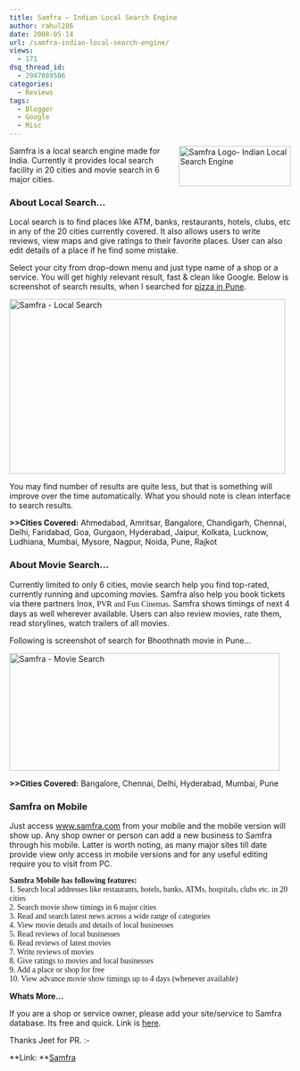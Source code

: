 ```yaml
---
title: Samfra – Indian Local Search Engine
author: rahul286
date: 2008-05-14
url: /samfra-indian-local-search-engine/
views:
  - 171
dsq_thread_id:
  - 2947089506
categories:
  - Reviews
tags:
  - Blogger
  - Google
  - Misc
---
```

[<img class="wp-image-53681" src="http://cdn.devilsworkshop.org/files/2008/05/image-thumb11.png" border="0" alt="Samfra Logo- Indian Local Search Engine" width="200" height="72" align="right" />][1]

Samfra is a local search engine made for India. Currently it provides local search facility in 20 cities and movie search in 6 major cities.

### About Local Search&#8230;

Local search is to find places like ATM, banks, restaurants, hotels, clubs, etc in any of the 20 cities currently covered. It also allows users to write reviews, view maps and give ratings to their favorite places. User can also edit details of a place if he find some mistake.

Select your city from drop-down menu and just type name of a shop or a service. You will get highly relevant result, fast & clean like Google. Below is screenshot of search results, when I searched for <a href="http://www.samfra.com/search?q=pizza&city=Pune&btnS=Search?=en&source=" onclick="_gaq.push(['_trackEvent', 'outbound-article', 'http://www.samfra.com/search?q=pizza&city=Pune&btnS=Search?=en&source=', 'pizza in Pune']);" >pizza in Pune</a>.

[<img style="border-top-width: 0px;border-left-width: 0px;border-bottom-width: 0px;border-right-width: 0px" src="http://cdn.devilsworkshop.org/files/2008/05/image-thumb12.png" border="0" alt="Samfra - Local Search " width="494" height="313" />][2]

You may find number of results are quite less, but that is something will improve over the time automatically. What you should note is clean interface to search results.

**>>Cities Covered:** Ahmedabad, Amritsar, Bangalore, Chandigarh, Chennai, Delhi, Faridabad, Goa, Gurgaon, Hyderabad, Jaipur, Kolkata, Lucknow, Ludhiana, Mumbai, Mysore, Nagpur, Noida, Pune, Rajkot

### About Movie Search&#8230;

Currently limited to only 6 cities, movie search help you find top-rated, currently running and upcoming movies. Samfra also help you book tickets via there partners Inox, <span><span style="font-family: Verdana">PVR and Fun Cinemas</span></span>. Samfra shows timings of next 4 days as well wherever available. Users can also review movies, rate them, read storylines, watch trailers of all movies.

Following is screenshot of search for Bhoothnath movie in Pune&#8230;

[<img style="border-top-width: 0px;border-left-width: 0px;border-bottom-width: 0px;border-right-width: 0px" src="http://cdn.devilsworkshop.org/files/2008/05/image-thumb13.png" border="0" alt="Samfra - Movie Search " width="484" height="211" />][3]

**>>Cities Covered:** Bangalore, Chennai, Delhi, Hyderabad, Mumbai, Pune

### Samfra on Mobile

Just access <a href="http://www.samfra.com" onclick="_gaq.push(['_trackEvent', 'outbound-article', 'http://www.samfra.com', 'www.samfra.com']);" >www.samfra.com</a> from your mobile and the mobile version will show up. Any shop owner or person can add a new business to Samfra through his mobile. Latter is worth noting, as many major sites till date provide view only access in mobile versions and for any useful editing require you to visit from PC.

<span><span style="font-family: Verdana"><strong> Samfra Mobile has following features:</strong><br /> 1. Search local addresses like restaurants, hotels, banks, ATMs, hospitals, clubs etc. in 20 cities<br /> 2. Search movie show timings in 6 major cities<br /> 3. Read and search latest news across a wide range of categories<br /> 4. View movie details and details of local businesses<br /> 5. Read reviews of local businesses<br /> 6. Read reviews of latest movies<br /> 7. Write reviews of movies<br /> 8. Give ratings to movies and local businesses<br /> 9. Add a place or shop for free<br /> 10. View advance movie show timings up to 4 days (whenever available)</span></span>

**Whats More&#8230;**

If you are a shop or service owner, please add your site/service to Samfra database. Its free and quick. Link is <a href="http://www.samfra.com/main?mo=new" onclick="_gaq.push(['_trackEvent', 'outbound-article', 'http://www.samfra.com/main?mo=new', 'here']);" >here</a>.

Thanks Jeet for PR. <img src="http://devilsworkshop.org/wp-includes/images/smilies/simple-smile.png" alt=":-)" class="wp-smiley" style="height: 1em; max-height: 1em;" />

**Link: **<a href="http://www.samfra.com/" onclick="_gaq.push(['_trackEvent', 'outbound-article', 'http://www.samfra.com/', 'Samfra']);" >Samfra</a>

 [1]: http://cdn.devilsworkshop.org/files/2008/05/image11.png
 [2]: http://cdn.devilsworkshop.org/files/2008/05/image12.png
 [3]: http://cdn.devilsworkshop.org/files/2008/05/image13.png
